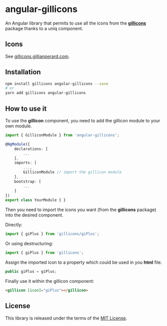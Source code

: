 # angular-gillicons

An Angular library that permits to use all the icons from the **[gillicons](https://github.com/GillianPerard/gillicons)** package thanks to a uniq component.

## Icons

See [gillicons.gillianperard.com](https://gillicons.gillianperard.com).

## Installation

```sh
npm install gillicons angular-gillicons --save
# or
yarn add gillicons angular-gillicons
```

## How to use it

To use the **gillicon** component, you need to add the gillicon module to your own module.

```ts
import { GilliconModule } from 'angular-gillicons';

@NgModule({
    declarations: [
        ...
    ],
    imports: [
        ...,
        GilliconModule // import the gillicon module
    ],
    bootstrap: [
        ...
    ]
})
export class YourModule { }
```

Then you need to import the icons you want (from the **gillicons** package) into the desired component.

Directly:

```ts
import { giPlus } from 'gillicons/giPlus';
```

Or using destructuring:

```ts
import { giPlus } from 'gillicons';
```

Assign the imported icon to a property which could be used in you **html** file.

```ts
public giPlus = giPlus;
```

Finally use it within the gillicon component:

```html
<gillicon [icon]="giPlus"></gillicon>
```

## License

This library is released under the terms of the [MIT License](LICENSE).
